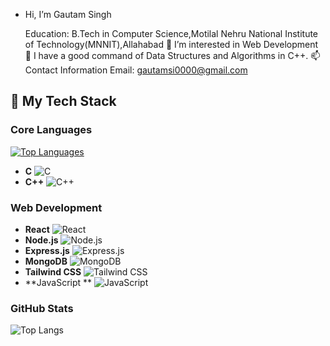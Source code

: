- Hi, I’m Gautam Singh
  
    Education: B.Tech in Computer Science,Motilal Nehru National Institute of Technology(MNNIT),Allahabad
    👀 I’m interested in Web Development
    🌱 I have a good command of Data Structures and Algorithms in C++.
    📫 Contact Information
    Email: gautamsi0000@gmail.com 


<!---
Gautam12546/Gautam12546 is a ✨ special ✨ repository because its `README.md` (this file) appears on your GitHub profile.
You can click the Preview link to take a look at your changes.
--->

## 🚀 My Tech Stack

### Core Languages
[![Top Languages](https://github-readme-stats.vercel.app/api/top-langs/?username=Gautam12546&layout=compact&theme=radical&hide=html,css,python,java&langs_count=6)](https://github.com/Gautam12546)

- **C** ![C](https://img.shields.io/badge/C-A8B9CC?style=flat&logo=c&logoColor=white)
- **C++** ![C++](https://img.shields.io/badge/C++-00599C?style=flat&logo=c%2B%2B&logoColor=white)

### Web Development
- **React** ![React](https://img.shields.io/badge/React-61DAFB?style=flat&logo=react&logoColor=black)
- **Node.js** ![Node.js](https://img.shields.io/badge/Node.js-339933?style=flat&logo=nodedotjs&logoColor=white)
- **Express.js** ![Express.js](https://img.shields.io/badge/Express.js-000000?style=flat&logo=express&logoColor=white)
- **MongoDB** ![MongoDB](https://img.shields.io/badge/MongoDB-47A248?style=flat&logo=mongodb&logoColor=white)
- **Tailwind CSS** ![Tailwind CSS](https://img.shields.io/badge/Tailwind_CSS-38B2AC?style=flat&logo=tailwind-css&logoColor=white)
- **JavaScript ** ![JavaScript](https://img.shields.io/badge/JavaScript-F7DF1E?style=flat&logo=javascript&logoColor=black)

### GitHub Stats
![Top Langs](https://github-readme-stats.vercel.app/api/top-langs/?username=Gautam12546&layout=pie)
  
